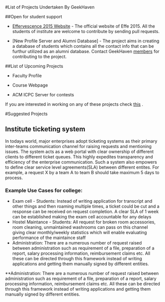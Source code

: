 #List of  Projects Undertaken By GeekHaven

##Open for student support 
* [Effervescence 2015 Website](https://github.com/GeekHaven/Effervescence-2015) -  The official website of Effe 2015. All the students of institute are welcome to contribute by sending pull requests. 

* [New Profile Server and Alumni Database] - The project aims in creating a database of students which contains all the contact info that can be furthur utilized as an alumni database. Contact GeekHaven [members](committee.md) for contributing to the project. 

##List of Upcoming Projects

* Faculty Profile

* Course Webpage

* ACM ICPC Server for contests

If you are interested in working on any of these projects check [this](contributing.md) .

#Suggested Projects

## Institute ticketing system

In todays world, major enterprises adopt ticketing systems as their primary inter-teams communication channel for raising requests and mentioning issues. The system acts as a web portal with clear ownership of different clients to different ticket queues. This highly expedites transparency and efficiency of the enterprise communication. Such a system also empowers to define clear service level agreements(SLA) between different entites. For example, a request X by a team A to team B should take maximum 5 days to process. 

###  Example Use Cases for college:

* Exam cell - Students: Instead of writing application for transcript and other things and then roaming multiple times, a ticket could be cut and a response can be received on request completion. A clear SLA of 1 week can be established making the exam cell accountable for any delays
* Hostel Maintance - Students: All request for broken room accessories, room cleaning, unmaintained washrooms can pass on this channel giving clear monthly/weekly statistics which will enable evaluating performance of the maintaince staff
* Administration: There are a numerous number of request raised between administration such as requirement of a file, preparation of a report, salary processing information, reimbursement claims etc. All these can be directed through this framework instead of writing applications and getting them manually signed by different entities.

**Administration: There are a numerous number of request raised between administration such as requirement of a file, preparation of a report, salary processing information, reimbursement claims etc. All these can be directed through this framework instead of writing applications and getting them manually signed by different entities.
